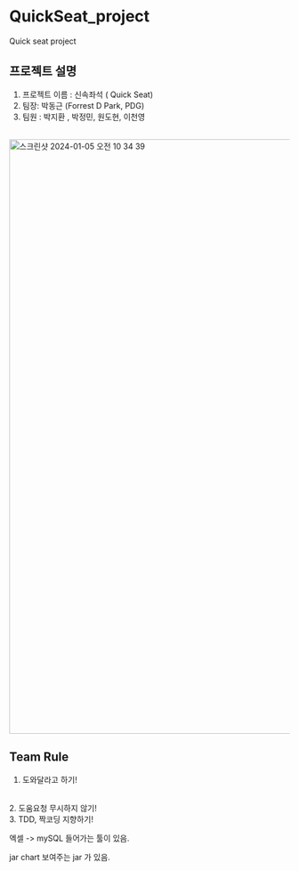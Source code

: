 # QuickSeat_project
Quick seat project 
<br>

## 프로젝트 설명

1. 프로젝트 이름 : 신속좌석 ( Quick Seat)
2. 팀장: 박동근 (Forrest D Park, PDG)
3. 팀원 : 박지환 , 박정민, 원도현, 이천영
<br>





<img width="1068" alt="스크린샷 2024-01-05 오전 10 34 39" src="https://github.com/BigDataTeam01/QuickSeat_project/assets/149550771/6cebad1f-0425-4621-9aa1-6027321e9f78">


<br>

## Team Rule
1. 도와달라고 하기!
<br>
2. 도움요청 무시하지 않기!
<br>
3. TDD, 짝코딩 지향하기!
<br>

엑셀 -> mySQL 들어가는  툴이 있음.

jar chart 보여주는 jar 가 있음.
